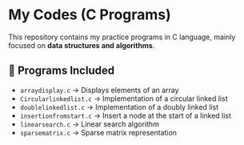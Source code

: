 # My Codes (C Programs)

This repository contains my practice programs in C language, mainly focused on **data structures and algorithms**.

## 📂 Programs Included
- `arraydisplay.c` → Displays elements of an array
- `Circularlinkedlist.c` → Implementation of a circular linked list
- `doublelinkedlist.c` → Implementation of a doubly linked list
- `insertionfromstart.c` → Insert a node at the start of a linked list
- `linearsearch.c` → Linear search algorithm
- `sparsematrix.c` → Sparse matrix representation
